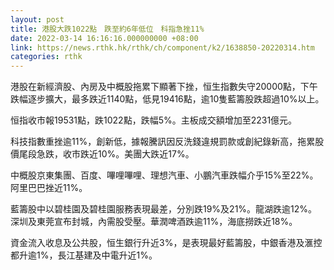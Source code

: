 ```yaml
---
layout: post
title: 港股大跌1022點　跌至約6年低位　科指急挫11%
date: 2022-03-14 16:16:16.000000000 +08:00
link: https://news.rthk.hk/rthk/ch/component/k2/1638850-20220314.htm
categories: rthk
---
```


港股在新經濟股、內房及中概股拖累下顯著下挫，恒生指數失守20000點，下午跌幅逐步擴大，最多跌近1140點，低見19416點，逾10隻藍籌股跌超過10%以上。

恒指收市報19531點，跌1022點，跌幅5%。主板成交額增加至2231億元。

科技指數重挫逾11%，創新低，據報騰訊因反洗錢違規罰款或創紀錄新高，拖累股價尾段急跌，收市跌近10%。美團大跌近17%。

中概股京東集團、百度、嗶哩嗶哩、理想汽車、小鵬汽車跌幅介乎15%至22%。阿里巴巴挫近11%。

藍籌股中以碧桂園及碧桂園服務表現最差，分別跌19%及21%。龍湖跌逾12%。深圳及東莞宣布封城，內需股受壓。華潤啤酒跌逾11%，海底撈跌近18%。

資金流入收息及公共股，恒生銀行升近3%，是表現最好藍籌股，中銀香港及滙控都升逾1%，長江基建及中電升近1%。
